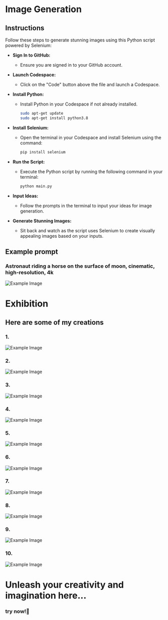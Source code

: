 # Image Generation

## Instructions

Follow these steps to generate stunning images using this Python script powered by Selenium:

- **Sign In to GitHub:**
  - Ensure you are signed in to your GitHub account.

- **Launch Codespace:**
  - Click on the "Code" button above the file and launch a Codespace.

- **Install Python:**
  - Install Python in your Codespace if not already installed.
    ```bash
    sudo apt-get update
    sudo apt-get install python3.8
    ```
    
- **Install Selenium:**
  - Open the terminal in your Codespace and install Selenium using the command:
    ```bash
    pip install selenium
    ```

- **Run the Script:**
  - Execute the Python script by running the following command in your terminal:
    ```bash
    python main.py
    ```

- **Input Ideas:**
  - Follow the prompts in the terminal to input your ideas for image generation.

- **Generate Stunning Images:**
  - Sit back and watch as the script uses Selenium to create visually appealing images based on your inputs.

## Example prompt

### Astronaut riding a horse on the surface of moon, cinematic, high-resolution, 4k
![Example Image](Examples/image1.jpg "Generated image example")

# Exhibition

## Here are some of my creations

### 1.
![Example Image](Examples/image3.jpg "Generated image example")

### 2.
![Example Image](Examples/image9.jpg "Generated image example")

### 3.
![Example Image](Examples/image8.jpg "Generated image example")

### 4.
![Example Image](Examples/image10.jpg "Generated image example")

### 5.
![Example Image](Examples/image7.jpg "Generated image example")

### 6.
![Example Image](Examples/image5.jpg "Generated image example")

### 7.
![Example Image](Examples/image11.jpg "Generated image example")

### 8.
![Example Image](Examples/image2.jpg "Generated image example")

### 9.
![Example Image](Examples/image4.jpg "Generated image example")

### 10.
![Example Image](Examples/image6.jpg "Generated image example")

# Unleash your creativity and imagination here...

### try now!🎨
